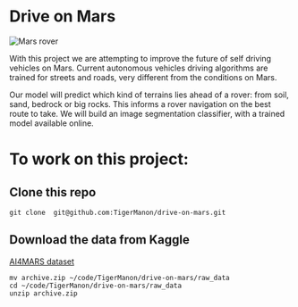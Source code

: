 # Drive on Mars

![Mars rover](https://panoptes-uploads.zooniverse.org/production/project_attached_image/17243d9d-1258-4aa7-80f0-6e7b20e957c6.png)

With this project we are attempting to improve the future of self driving vehicles on Mars.
Current autonomous vehicles driving algorithms are trained for streets and roads, very different from the conditions on Mars.

Our model will predict which kind of terrains lies ahead of a rover: from soil, sand, bedrock or big rocks. This informs a rover navigation on the best route to take. We will build an image segmentation classifier, with a trained model available online.



# To work on this project:

## Clone this repo
```git clone  git@github.com:TigerManon/drive-on-mars.git```

## Download the data from Kaggle

[AI4MARS dataset](https://www.kaggle.com/datasets/yash92328/ai4mars-terrainaware-autonomous-driving-on-mars/data)


```
mv archive.zip ~/code/TigerManon/drive-on-mars/raw_data
cd ~/code/TigerManon/drive-on-mars/raw_data
unzip archive.zip
```
